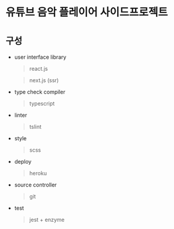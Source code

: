 # 유튜브 음악 플레이어 사이드프로젝트


# `구성`
- user interface library
  > react.js
  
  > next.js (ssr)

- type check compiler
  > typescript

- linter
  > tslint

- style
  > scss

- deploy
  > heroku

- source controller
  > git

- test
  > jest + enzyme